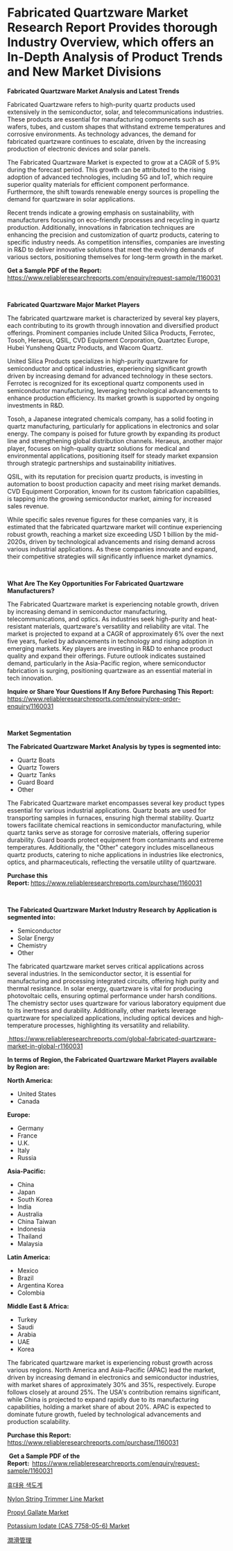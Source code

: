 <p><h1>Fabricated Quartzware Market Research Report Provides thorough Industry Overview, which offers an In-Depth Analysis of Product Trends and New Market Divisions</h1></p><p><strong>Fabricated Quartzware Market Analysis and Latest Trends</strong></p>
<p><p>Fabricated Quartzware refers to high-purity quartz products used extensively in the semiconductor, solar, and telecommunications industries. These products are essential for manufacturing components such as wafers, tubes, and custom shapes that withstand extreme temperatures and corrosive environments. As technology advances, the demand for fabricated quartzware continues to escalate, driven by the increasing production of electronic devices and solar panels.</p><p>The Fabricated Quartzware Market is expected to grow at a CAGR of 5.9% during the forecast period. This growth can be attributed to the rising adoption of advanced technologies, including 5G and IoT, which require superior quality materials for efficient component performance. Furthermore, the shift towards renewable energy sources is propelling the demand for quartzware in solar applications.</p><p>Recent trends indicate a growing emphasis on sustainability, with manufacturers focusing on eco-friendly processes and recycling in quartz production. Additionally, innovations in fabrication techniques are enhancing the precision and customization of quartz products, catering to specific industry needs. As competition intensifies, companies are investing in R&D to deliver innovative solutions that meet the evolving demands of various sectors, positioning themselves for long-term growth in the market.</p></p>
<p><strong>Get a Sample PDF of the Report:&nbsp;</strong> <a href="https://www.reliableresearchreports.com/enquiry/request-sample/1160031">https://www.reliableresearchreports.com/enquiry/request-sample/1160031</a></p>
<p>&nbsp;</p>
<p><strong>Fabricated Quartzware Major Market Players</strong></p>
<p><p>The fabricated quartzware market is characterized by several key players, each contributing to its growth through innovation and diversified product offerings. Prominent companies include United Silica Products, Ferrotec, Tosoh, Heraeus, QSIL, CVD Equipment Corporation, Quartztec Europe, Hubei Yunsheng Quartz Products, and Wacom Quartz.</p><p>United Silica Products specializes in high-purity quartzware for semiconductor and optical industries, experiencing significant growth driven by increasing demand for advanced technology in these sectors. Ferrotec is recognized for its exceptional quartz components used in semiconductor manufacturing, leveraging technological advancements to enhance production efficiency. Its market growth is supported by ongoing investments in R&D.</p><p>Tosoh, a Japanese integrated chemicals company, has a solid footing in quartz manufacturing, particularly for applications in electronics and solar energy. The company is poised for future growth by expanding its product line and strengthening global distribution channels. Heraeus, another major player, focuses on high-quality quartz solutions for medical and environmental applications, positioning itself for steady market expansion through strategic partnerships and sustainability initiatives.</p><p>QSIL, with its reputation for precision quartz products, is investing in automation to boost production capacity and meet rising market demands. CVD Equipment Corporation, known for its custom fabrication capabilities, is tapping into the growing semiconductor market, aiming for increased sales revenue.</p><p>While specific sales revenue figures for these companies vary, it is estimated that the fabricated quartzware market will continue experiencing robust growth, reaching a market size exceeding USD 1 billion by the mid-2020s, driven by technological advancements and rising demand across various industrial applications. As these companies innovate and expand, their competitive strategies will significantly influence market dynamics.</p></p>
<p>&nbsp;</p>
<p><strong>What Are The Key Opportunities For Fabricated Quartzware Manufacturers?</strong></p>
<p><p>The Fabricated Quartzware market is experiencing notable growth, driven by increasing demand in semiconductor manufacturing, telecommunications, and optics. As industries seek high-purity and heat-resistant materials, quartzware's versatility and reliability are vital. The market is projected to expand at a CAGR of approximately 6% over the next five years, fueled by advancements in technology and rising adoption in emerging markets. Key players are investing in R&D to enhance product quality and expand their offerings. Future outlook indicates sustained demand, particularly in the Asia-Pacific region, where semiconductor fabrication is surging, positioning quartzware as an essential material in tech innovation.</p></p>
<p><strong>Inquire or Share Your Questions If Any Before Purchasing This Report:</strong> <a href="https://www.reliableresearchreports.com/enquiry/pre-order-enquiry/1160031">https://www.reliableresearchreports.com/enquiry/pre-order-enquiry/1160031</a></p>
<p>&nbsp;</p>
<p><strong>Market Segmentation</strong></p>
<p><strong>The Fabricated Quartzware Market Analysis by types is segmented into:</strong></p>
<p><ul><li>Quartz Boats</li><li>Quartz Towers</li><li>Quartz Tanks</li><li>Guard Board</li><li>Other</li></ul></p>
<p><p>The Fabricated Quartzware market encompasses several key product types essential for various industrial applications. Quartz boats are used for transporting samples in furnaces, ensuring high thermal stability. Quartz towers facilitate chemical reactions in semiconductor manufacturing, while quartz tanks serve as storage for corrosive materials, offering superior durability. Guard boards protect equipment from contaminants and extreme temperatures. Additionally, the "Other" category includes miscellaneous quartz products, catering to niche applications in industries like electronics, optics, and pharmaceuticals, reflecting the versatile utility of quartzware.</p></p>
<p><strong>Purchase this Report:&nbsp;</strong><a href="https://www.reliableresearchreports.com/purchase/1160031">https://www.reliableresearchreports.com/purchase/1160031</a></p>
<p>&nbsp;</p>
<p><strong>The Fabricated Quartzware Market Industry Research by Application is segmented into:</strong></p>
<p><ul><li>Semiconductor</li><li>Solar Energy</li><li>Chemistry</li><li>Other</li></ul></p>
<p><p>The fabricated quartzware market serves critical applications across several industries. In the semiconductor sector, it is essential for manufacturing and processing integrated circuits, offering high purity and thermal resistance. In solar energy, quartzware is vital for producing photovoltaic cells, ensuring optimal performance under harsh conditions. The chemistry sector uses quartzware for various laboratory equipment due to its inertness and durability. Additionally, other markets leverage quartzware for specialized applications, including optical devices and high-temperature processes, highlighting its versatility and reliability.</p></p>
<p><a href="https://www.reliableresearchreports.com/global-fabricated-quartzware-market-in-global-r1160031">&nbsp;https://www.reliableresearchreports.com/global-fabricated-quartzware-market-in-global-r1160031</a></p>
<p><strong>In terms of Region, the Fabricated Quartzware Market Players available by Region are:</strong></p>
<p>
    <p> <strong> North America: </strong>
        <ul>
            <li>United States</li>
            <li>Canada</li>
        </ul>
        </p> 
    <p> <strong> Europe: </strong>
        <ul>
            <li>Germany</li>
            <li>France</li>
            <li>U.K.</li>
            <li>Italy</li>
            <li>Russia</li>
        </ul>
        </p> 
    <p> <strong> Asia-Pacific: </strong>
        <ul>
            <li>China</li>
            <li>Japan</li>
            <li>South Korea</li>
            <li>India</li>
            <li>Australia</li>
            <li>China Taiwan</li>
            <li>Indonesia</li>
            <li>Thailand</li>
            <li>Malaysia</li>
        </ul>
        </p> 
    <p> <strong> Latin America: </strong>
        <ul>
            <li>Mexico</li>
            <li>Brazil</li>
            <li>Argentina Korea</li>
            <li>Colombia</li>
        </ul>
        </p> 
    <p> <strong> Middle East & Africa: </strong>
        <ul>
            <li>Turkey</li>
            <li>Saudi</li>
            <li>Arabia</li>
            <li>UAE</li>
            <li>Korea</li>
        </ul>
    </p>
    </p>
<p><p>The fabricated quartzware market is experiencing robust growth across various regions. North America and Asia-Pacific (APAC) lead the market, driven by increasing demand in electronics and semiconductor industries, with market shares of approximately 30% and 35%, respectively. Europe follows closely at around 25%. The USA's contribution remains significant, while China is projected to expand rapidly due to its manufacturing capabilities, holding a market share of about 20%. APAC is expected to dominate future growth, fueled by technological advancements and production scalability.</p></p>
<p><strong>Purchase this Report: </strong><a href="https://www.reliableresearchreports.com/purchase/1160031">https://www.reliableresearchreports.com/purchase/1160031</a></p>
<p>&nbsp;<strong>Get a Sample PDF of the Report:&nbsp;&nbsp;</strong><a href="https://www.reliableresearchreports.com/enquiry/request-sample/1160031">https://www.reliableresearchreports.com/enquiry/request-sample/1160031</a></p>
<p><strong></strong></p>
<p><p><a href="https://medium.com/@maximowhite1913/%EC%84%B8%EA%B3%84-protable-colorimeter-market-%EC%9D%80-2024%EC%97%90%EC%84%9C-2031%EB%A1%9C-%EC%97%B0%ED%8F%89%EA%B7%A0-%EC%A6%9D%EA%B0%80%EC%9C%A8%EC%9D%84-%EB%B3%B4%EC%9D%BC-%EA%B2%83%EC%9C%BC%EB%A1%9C-%EC%98%88%EC%83%81%EB%90%A9%EB%8B%88%EB%8B%A4-d571835954df">휴대용 색도계</a></p><p><a href="https://www.linkedin.com/pulse/future-nylon-string-trimmer-line-market-global-forecast-c5btc?trackingId=fJvsasvKQ8O21z7BfSO8ZA%3D%3D">Nylon String Trimmer Line Market</a></p><p><a href="https://www.linkedin.com/pulse/propyl-gallate-market-global-insights-sales-trends-2024-2031-3xggc?trackingId=lU5aHiieQtKVGF%2FjBNOTCA%3D%3D">Propyl Gallate Market</a></p><p><a href="https://github.com/Rekhakhatun65/Market-Research-Report-List-1/blob/main/potassium-iodate-cas-7758-05-6-market.md">Potassium Iodate (CAS 7758-05-6) Market</a></p><p><a href="https://medium.com/@jaydawisoky2014/lubrication-management-market-%E3%81%AF-%E3%82%B3%E3%82%B9%E3%83%88%E7%AE%A1%E7%90%86%E3%81%A8%E5%8A%B9%E7%8E%87%E5%90%91%E4%B8%8A%E3%82%92%E5%84%AA%E5%85%88%E3%81%97%E3%81%BE%E3%81%99-%E3%81%95%E3%82%89%E3%81%AB-%E5%A0%B1%E5%91%8A%E6%9B%B8%E3%81%AF%E5%B8%82%E5%A0%B4%E3%81%AE%E9%9C%80%E8%A6%81%E9%9D%A2%E3%81%A8%E4%BE%9B%E7%B5%A6%E9%9D%A2%E3%81%AE%E4%B8%A1%E6%96%B9%E3%82%92%E3%82%AB%E3%83%90%E3%83%BC%E3%81%97%E3%81%A6%E3%81%84%E3%81%BE%E3%81%99-lubrication-b92101e6fb30">潤滑管理</a></p></p>